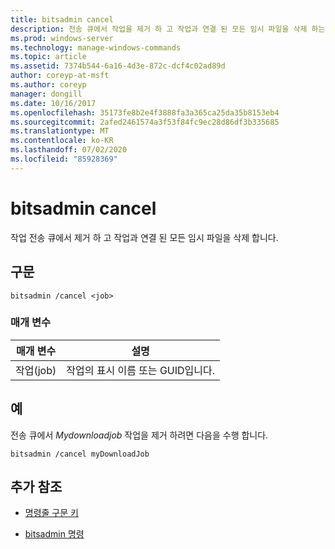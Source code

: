 ```yaml
---
title: bitsadmin cancel
description: 전송 큐에서 작업을 제거 하 고 작업과 연결 된 모든 임시 파일을 삭제 하는 bitsadmin cancel 명령에 대 한 참조 문서입니다.
ms.prod: windows-server
ms.technology: manage-windows-commands
ms.topic: article
ms.assetid: 7374b544-6a16-4d3e-872c-dcf4c02ad89d
author: coreyp-at-msft
ms.author: coreyp
manager: dongill
ms.date: 10/16/2017
ms.openlocfilehash: 35173fe8b2e4f3888fa3a365ca25da35b8153eb4
ms.sourcegitcommit: 2afed2461574a3f53f84fc9ec28d86df3b335685
ms.translationtype: MT
ms.contentlocale: ko-KR
ms.lasthandoff: 07/02/2020
ms.locfileid: "85928369"
---
```

# <a name="bitsadmin-cancel"></a>bitsadmin cancel

작업 전송 큐에서 제거 하 고 작업과 연결 된 모든 임시 파일을 삭제 합니다.

## <a name="syntax"></a>구문

```
bitsadmin /cancel <job>
```

### <a name="parameters"></a>매개 변수

| 매개 변수 | 설명 |
| --------- | ----------- |
| 작업(job) | 작업의 표시 이름 또는 GUID입니다. |

## <a name="examples"></a>예

전송 큐에서 *Mydownloadjob* 작업을 제거 하려면 다음을 수행 합니다.

```
bitsadmin /cancel myDownloadJob
```

## <a name="additional-references"></a>추가 참조

- [명령줄 구문 키](command-line-syntax-key.md)

- [bitsadmin 명령](bitsadmin.md)
